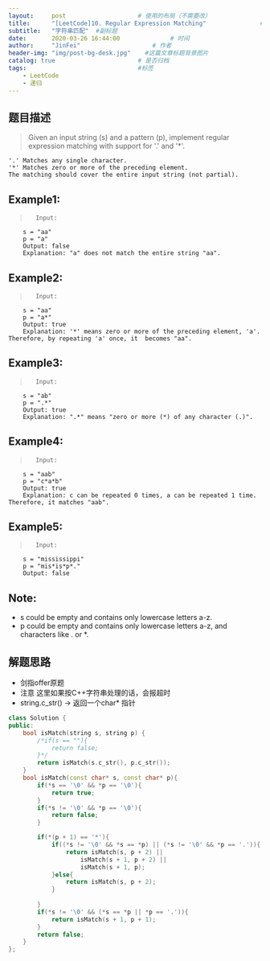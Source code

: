 ```yaml
---
layout:     post                    # 使用的布局（不需要改） 
title:      "[LeetCode]10. Regular Expression Matching"               # 标题  
subtitle:   "字符串匹配"  #副标题 
date:       2020-03-26 16:44:00              # 时间 
author:     "JinFei"                    # 作者 
header-img: "img/post-bg-desk.jpg"    #这篇文章标题背景图片 
catalog: true                       # 是否归档 
tags:                               #标签     
    - LeetCode 
    - 递归
---
```



## 题目描述
>   Given an input string (s) and a pattern (p), implement regular expression matching with support for '.' and '*'.

    '.' Matches any single character.
    '*' Matches zero or more of the preceding element.
    The matching should cover the entire input string (not partial).

## Example1:
 
>       Input:
        s = "aa"
        p = "a"
        Output: false
        Explanation: "a" does not match the entire string "aa".

## Example2:
 
>       Input:
        s = "aa"
        p = "a*"
        Output: true
        Explanation: '*' means zero or more of the preceding element, 'a'. Therefore, by repeating 'a' once, it  becomes "aa".

## Example3:
 
>       Input:
        s = "ab"
        p = ".*"
        Output: true
        Explanation: ".*" means "zero or more (*) of any character (.)".

## Example4:
 
>       Input:
        s = "aab"
        p = "c*a*b"
        Output: true
        Explanation: c can be repeated 0 times, a can be repeated 1 time. Therefore, it matches "aab".

## Example5:
 
>       Input:
        s = "mississippi"
        p = "mis*is*p*."
        Output: false

## Note: 
- s could be empty and contains only lowercase letters a-z.
- p could be empty and contains only lowercase letters a-z, and characters like . or *.




## 解题思路

- 剑指offer原题
- 注意 这里如果按C++字符串处理的话，会报超时
- string.c_str() -> 返回一个char* 指针


```C++
class Solution {
public:
    bool isMatch(string s, string p) {
        /*if(s == ""){
            return false;
        }*/
        return isMatch(s.c_str(), p.c_str());
    }
    bool isMatch(const char* s, const char* p){
        if(*s == '\0' && *p == '\0'){
            return true;
        }
        if(*s != '\0' && *p == '\0'){
            return false;
        }

        if(*(p + 1) == '*'){
            if((*s != '\0' && *s == *p) || (*s != '\0' && *p == '.')){
                return isMatch(s, p + 2) ||
                    isMatch(s + 1, p + 2) ||
                    isMatch(s + 1, p);
            }else{
                return isMatch(s, p + 2);
            }
            
        }
        if(*s != '\0' && (*s == *p || *p == '.')){
            return isMatch(s + 1, p + 1);
        }
        return false;
    }
};
```
